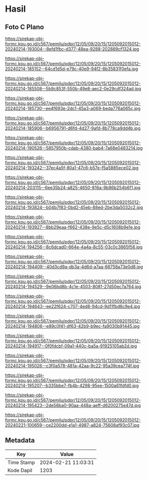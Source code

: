 # Hasil

## Foto C Plano

https://sirekap-obj-formc.kpu.go.id/c567/pemilu/pdpr/12/05/09/20/15/1205092015012-20240214-193004--8efd1fbc-d377-48ea-9288-202889cf1324.jpg

https://sirekap-obj-formc.kpu.go.id/c567/pemilu/pdpr/12/05/09/20/15/1205092015012-20240214-185152--64cd1d5d-e79c-40e9-94f2-8b35831f0efa.jpg

https://sirekap-obj-formc.kpu.go.id/c567/pemilu/pdpr/12/05/09/20/15/1205092015012-20240214-185508--5b9c853f-550b-49e8-aec2-0e29cdf324ad.jpg

https://sirekap-obj-formc.kpu.go.id/c567/pemilu/pdpr/12/05/09/20/15/1205092015012-20240214-185730--ee4f693e-2dc1-45a3-a069-beda776a065c.jpg

https://sirekap-obj-formc.kpu.go.id/c567/pemilu/pdpr/12/05/09/20/15/1205092015012-20240214-185906--b6956791-d6fd-4d27-9afd-8b778ca9dd4b.jpg

https://sirekap-obj-formc.kpu.go.id/c567/pemilu/pdpr/12/05/09/20/15/1205092015012-20240214-190526--5857950b-cdab-4380-bab4-7a68e0483214.jpg

https://sirekap-obj-formc.kpu.go.id/c567/pemilu/pdpr/12/05/09/20/15/1205092015012-20240214-193242--37ec4a5f-80a1-47c6-b57e-f5a5885ece02.jpg

https://sirekap-obj-formc.kpu.go.id/c567/pemilu/pdpr/12/05/09/20/15/1205092015012-20240214-203115--6ee35b24-a825-4650-816a-9b86b254b6f1.jpg

https://sirekap-obj-formc.kpu.go.id/c567/pemilu/pdpr/12/05/09/20/15/1205092015012-20240214-193824--b04b7f83-0bd2-45eb-88ed-2be3da5032c2.jpg

https://sirekap-obj-formc.kpu.go.id/c567/pemilu/pdpr/12/05/09/20/15/1205092015012-20240214-193927--8bb29eaa-f662-438e-9e5c-d5c1608b9e1e.jpg

https://sirekap-obj-formc.kpu.go.id/c567/pemilu/pdpr/12/05/09/20/15/1205092015012-20240214-194256--8c6dcad0-664e-4a4a-8c55-03c0c3865f58.jpg

https://sirekap-obj-formc.kpu.go.id/c567/pemilu/pdpr/12/05/09/20/15/1205092015012-20240214-194409--40d3cd9a-db3a-4d6d-a7aa-66758a73e0d8.jpg

https://sirekap-obj-formc.kpu.go.id/c567/pemilu/pdpr/12/05/09/20/15/1205092015012-20240214-194529--9e06bd8b-4c1e-4503-8081-27d50ec7a764.jpg

https://sirekap-obj-formc.kpu.go.id/c567/pemilu/pdpr/12/05/09/20/15/1205092015012-20240214-194643--ee22f624-c707-4ed8-94cd-9d11fbd6c9e4.jpg

https://sirekap-obj-formc.kpu.go.id/c567/pemilu/pdpr/12/05/09/20/15/1205092015012-20240214-194806--e89c0f41-df63-42b9-b9ec-fa9030b91445.jpg

https://sirekap-obj-formc.kpu.go.id/c567/pemilu/pdpr/12/05/09/20/15/1205092015012-20240214-194917--0f0fdcbf-09a1-440c-ba5a-91925105ab2d.jpg

https://sirekap-obj-formc.kpu.go.id/c567/pemilu/pdpr/12/05/09/20/15/1205092015012-20240214-195026--c3f0a578-481a-42aa-9c22-95a39cea774f.jpg

https://sirekap-obj-formc.kpu.go.id/c567/pemilu/pdpr/12/05/09/20/15/1205092015012-20240214-195207--b335bbe7-fb4b-4298-95ee-1500a61fdfd0.jpg

https://sirekap-obj-formc.kpu.go.id/c567/pemilu/pdpr/12/05/09/20/15/1205092015012-20240214-195423--2de56ba0-90aa-448a-aeff-d6200275e47d.jpg

https://sirekap-obj-formc.kpu.go.id/c567/pemilu/pdpr/12/05/09/20/15/1205092015012-20240221-100659--ce2200dd-e1a1-4987-a824-75608af93c07.jpg


## Metadata

| Key        | Value               |
| ---------- | ------------------- |
| Time Stamp | 2024-02-21 11:03:31 |
| Kode Dapil | 1203                |



